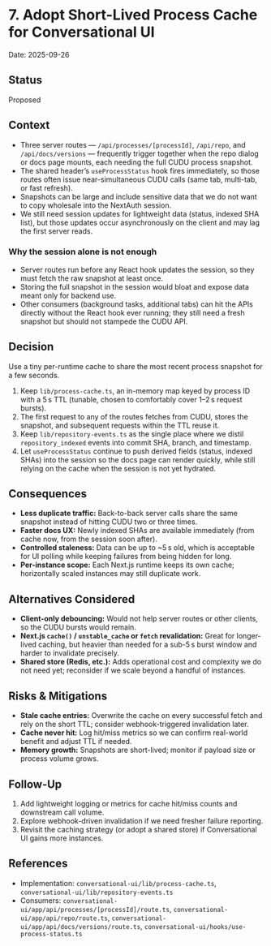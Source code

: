 # 7. Adopt Short-Lived Process Cache for Conversational UI

Date: 2025-09-26

## Status

Proposed

## Context

- Three server routes — `/api/processes/[processId]`, `/api/repo`, and `/api/docs/versions` — frequently trigger together when the repo dialog or docs page mounts, each needing the full CUDU process snapshot.
- The shared header’s `useProcessStatus` hook fires immediately, so those routes often issue near-simultaneous CUDU calls (same tab, multi-tab, or fast refresh).
- Snapshots can be large and include sensitive data that we do not want to copy wholesale into the NextAuth session.
- We still need session updates for lightweight data (status, indexed SHA list), but those updates occur asynchronously on the client and may lag the first server reads.

### Why the session alone is not enough

- Server routes run before any React hook updates the session, so they must fetch the raw snapshot at least once.
- Storing the full snapshot in the session would bloat and expose data meant only for backend use.
- Other consumers (background tasks, additional tabs) can hit the APIs directly without the React hook ever running; they still need a fresh snapshot but should not stampede the CUDU API.

## Decision

Use a tiny per-runtime cache to share the most recent process snapshot for a few seconds.

1. Keep `lib/process-cache.ts`, an in-memory map keyed by process ID with a 5 s TTL (tunable, chosen to comfortably cover 1–2 s request bursts).
2. The first request to any of the routes fetches from CUDU, stores the snapshot, and subsequent requests within the TTL reuse it.
3. Keep `lib/repository-events.ts` as the single place where we distil `repository_indexed` events into commit SHA, branch, and timestamp.
4. Let `useProcessStatus` continue to push derived fields (status, indexed SHAs) into the session so the docs page can render quickly, while still relying on the cache when the session is not yet hydrated.

## Consequences

- **Less duplicate traffic:** Back-to-back server calls share the same snapshot instead of hitting CUDU two or three times.
- **Faster docs UX:** Newly indexed SHAs are available immediately (from cache now, from the session soon after).
- **Controlled staleness:** Data can be up to ~5 s old, which is acceptable for UI polling while keeping failures from being hidden for long.
- **Per-instance scope:** Each Next.js runtime keeps its own cache; horizontally scaled instances may still duplicate work.

## Alternatives Considered

- **Client-only debouncing:** Would not help server routes or other clients, so the CUDU bursts would remain.
- **Next.js `cache()` / `unstable_cache` or `fetch` revalidation:** Great for longer-lived caching, but heavier than needed for a sub-5 s burst window and harder to invalidate precisely.
- **Shared store (Redis, etc.):** Adds operational cost and complexity we do not need yet; reconsider if we scale beyond a handful of instances.

## Risks & Mitigations

- **Stale cache entries:** Overwrite the cache on every successful fetch and rely on the short TTL; consider webhook-triggered invalidation later.
- **Cache never hit:** Log hit/miss metrics so we can confirm real-world benefit and adjust TTL if needed.
- **Memory growth:** Snapshots are short-lived; monitor if payload size or process volume grows.

## Follow-Up

1. Add lightweight logging or metrics for cache hit/miss counts and downstream call volume.
2. Explore webhook-driven invalidation if we need fresher failure reporting.
3. Revisit the caching strategy (or adopt a shared store) if Conversational UI gains more instances.

## References

- Implementation: `conversational-ui/lib/process-cache.ts`, `conversational-ui/lib/repository-events.ts`
- Consumers: `conversational-ui/app/api/processes/[processId]/route.ts`, `conversational-ui/app/api/repo/route.ts`, `conversational-ui/app/api/docs/versions/route.ts`, `conversational-ui/hooks/use-process-status.ts`
